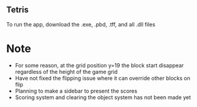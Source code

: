 ## Tetris
To run the app, download the .exe, .pbd, .tff, and all .dll files

# Note
- For some reason, at the grid position y=19 the block start disappear regardless of the height of the game grid
- Have not fixed the flipping issue where it can override other blocks on flip
- Planning to make a sidebar to present the scores
- Scoring system and clearing the object system has not been made yet
